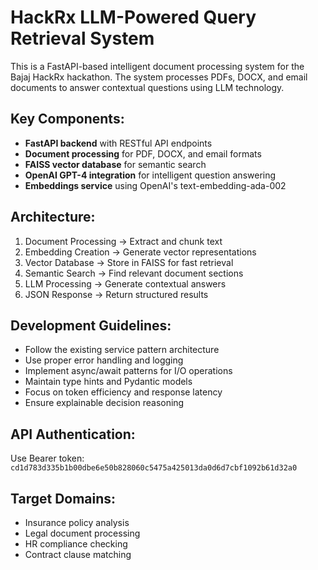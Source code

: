 <!-- Use this file to provide workspace-specific custom instructions to Copilot. For more details, visit https://code.visualstudio.com/docs/copilot/copilot-customization#_use-a-githubcopilotinstructionsmd-file -->

# HackRx LLM-Powered Query Retrieval System

This is a FastAPI-based intelligent document processing system for the Bajaj HackRx hackathon. The system processes PDFs, DOCX, and email documents to answer contextual questions using LLM technology.

## Key Components:
- **FastAPI backend** with RESTful API endpoints
- **Document processing** for PDF, DOCX, and email formats
- **FAISS vector database** for semantic search
- **OpenAI GPT-4 integration** for intelligent question answering
- **Embeddings service** using OpenAI's text-embedding-ada-002

## Architecture:
1. Document Processing → Extract and chunk text
2. Embedding Creation → Generate vector representations
3. Vector Database → Store in FAISS for fast retrieval
4. Semantic Search → Find relevant document sections
5. LLM Processing → Generate contextual answers
6. JSON Response → Return structured results

## Development Guidelines:
- Follow the existing service pattern architecture
- Use proper error handling and logging
- Implement async/await patterns for I/O operations
- Maintain type hints and Pydantic models
- Focus on token efficiency and response latency
- Ensure explainable decision reasoning

## API Authentication:
Use Bearer token: `cd1d783d335b1b00dbe6e50b828060c5475a425013da0d6d7cbf1092b61d32a0`

## Target Domains:
- Insurance policy analysis
- Legal document processing  
- HR compliance checking
- Contract clause matching
